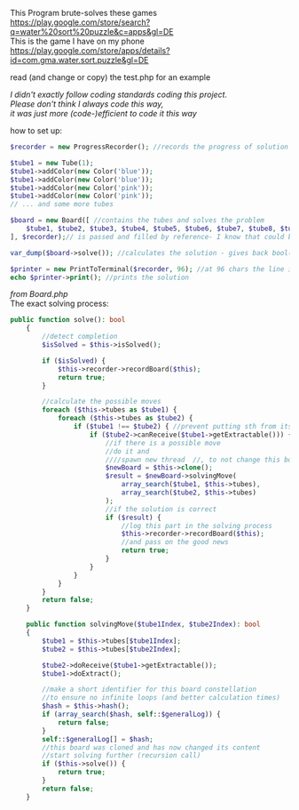 This Program brute-solves these games  
https://play.google.com/store/search?q=water%20sort%20puzzle&c=apps&gl=DE  
This is the game I have on my phone  
https://play.google.com/store/apps/details?id=com.gma.water.sort.puzzle&gl=DE

read (and change or copy) the test.php for an example

*I didn't exactly follow coding standards coding this project.  
Please don't think I always code this way,  
it was just more (code-)efficient to code it this way* 


how to set up:
```php
$recorder = new ProgressRecorder(); //records the progress of solution

$tube1 = new Tube(1);
$tube1->addColor(new Color('blue'));
$tube1->addColor(new Color('blue'));
$tube1->addColor(new Color('pink'));
$tube1->addColor(new Color('pink'));
// ... and some more tubes 

$board = new Board([ //contains the tubes and solves the problem
    $tube1, $tube2, $tube3, $tube4, $tube5, $tube6, $tube7, $tube8, $tube9, $tube10, $tube11, $tube12, $tube13
], $recorder);// is passed and filled by reference- I know that could be better

var_dump($board->solve()); //calculates the solution - gives back bool(false) if it's not solvable

$printer = new PrintToTerminal($recorder, 96); //at 96 chars the line is broken into the next one
echo $printer->print(); //prints the solution
```


*from Board.php*  
The exact solving process:
```php
public function solve(): bool
    {
        //detect completion
        $isSolved = $this->isSolved();

        if ($isSolved) {
            $this->recorder->recordBoard($this);
            return true;
        }

        //calculate the possible moves 
        foreach ($this->tubes as $tube1) {
            foreach ($this->tubes as $tube2) {
                if ($tube1 !== $tube2) { //prevent putting sth from itself to itself
                    if ($tube2->canReceive($tube1->getExtractable())) {
                        //if there is a possible move
                        //do it and
                        ////spawn new thread  //, to not change this board
                        $newBoard = $this->clone();
                        $result = $newBoard->solvingMove(
                            array_search($tube1, $this->tubes),
                            array_search($tube2, $this->tubes)
                        );
                        //if the solution is correct 
                        if ($result) {
                            //log this part in the solving process
                            $this->recorder->recordBoard($this);
                            //and pass on the good news
                            return true;
                        }
                    }
                }
            }
        }
        return false;
    }

    public function solvingMove($tube1Index, $tube2Index): bool
    {
        $tube1 = $this->tubes[$tube1Index];
        $tube2 = $this->tubes[$tube2Index];

        $tube2->doReceive($tube1->getExtractable());
        $tube1->doExtract();

        //make a short identifier for this board constellation
        //to ensure no infinite loops (and better calculation times)
        $hash = $this->hash(); 
        if (array_search($hash, self::$generalLog)) {
            return false;
        }
        self::$generalLog[] = $hash;
        //this board was cloned and has now changed its content
        //start solving further (recursion call)
        if ($this->solve()) {
            return true;
        }
        return false;
    }
```

